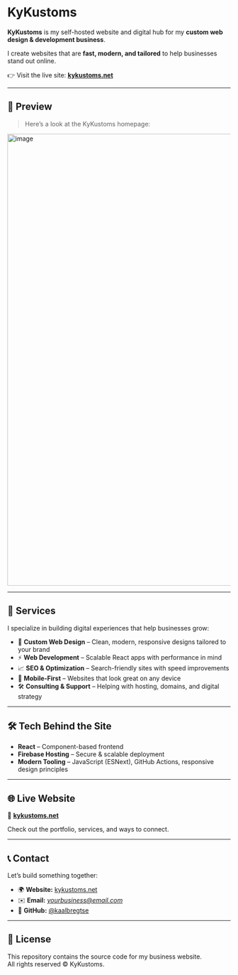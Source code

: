 # KyKustoms  

**KyKustoms** is my self-hosted website and digital hub for my **custom web design & development business**.  

I create websites that are **fast, modern, and tailored** to help businesses stand out online.  

👉 Visit the live site: [**kykustoms.net**](https://kykustoms.net/)  

---

## 📸 Preview  

> Here’s a look at the KyKustoms homepage:  

<img width="1894" height="1018" alt="image" src="https://github.com/user-attachments/assets/9be59c10-2811-4d96-af8a-460a26f87d8c" />

---

## 🚀 Services  

I specialize in building digital experiences that help businesses grow:  

- 🎨 **Custom Web Design** – Clean, modern, responsive designs tailored to your brand  
- ⚡ **Web Development** – Scalable React apps with performance in mind  
- 📈 **SEO & Optimization** – Search-friendly sites with speed improvements  
- 📱 **Mobile-First** – Websites that look great on any device  
- 🛠 **Consulting & Support** – Helping with hosting, domains, and digital strategy  

---

## 🛠️ Tech Behind the Site  

- **React** – Component-based frontend  
- **Firebase Hosting** – Secure & scalable deployment  
- **Modern Tooling** – JavaScript (ESNext), GitHub Actions, responsive design principles  

---

## 🌐 Live Website  

🔗 [**kykustoms.net**](https://kykustoms.net/)  

Check out the portfolio, services, and ways to connect.  

---

## 📞 Contact  

Let’s build something together:  

- 🌍 **Website:** [kykustoms.net](https://kykustoms.net/)  
- ✉️ **Email:** *yourbusiness@email.com*  
- 🐙 **GitHub:** [@kaalbregtse](https://github.com/kaalbregtse)  

---

## 📄 License  

This repository contains the source code for my business website.  
All rights reserved © KyKustoms.  
